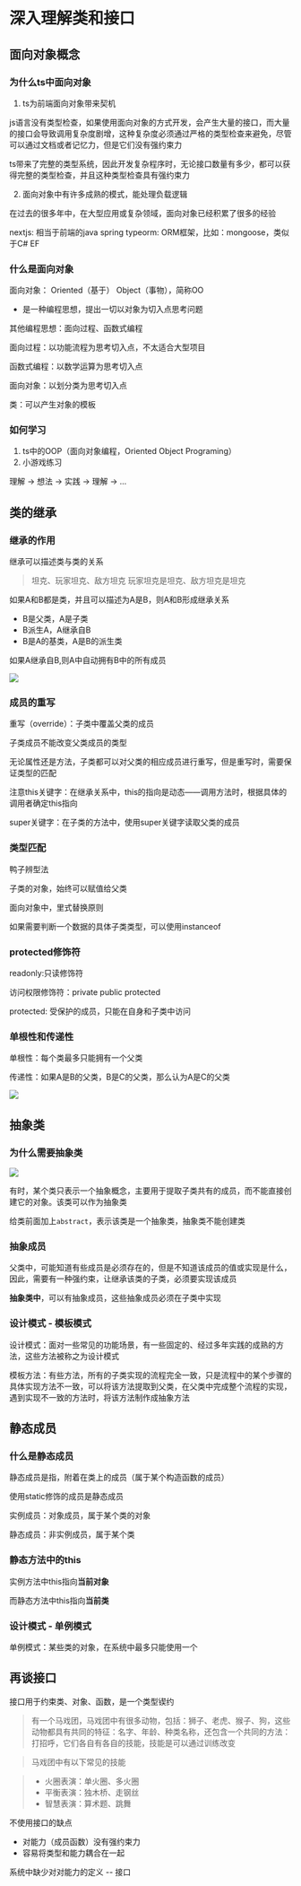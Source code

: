 <!--
 * @Descripttion: 
 * @version: 
 * @Author: WangQing
 * @email: 2749374330@qq.com
 * @Date: 2020-01-26 13:07:33
 * @LastEditors  : WangQing
 * @LastEditTime : 2020-02-01 17:20:48
 -->
# 深入理解类和接口

## 面向对象概念

### 为什么ts中面向对象

1. ts为前端面向对象带来契机

js语言没有类型检查，如果使用面向对象的方式开发，会产生大量的接口，而大量的接口会导致调用复杂度剧增，这种复杂度必须通过严格的类型检查来避免，尽管可以通过文档或者记忆力，但是它们没有强约束力

ts带来了完整的类型系统，因此开发复杂程序时，无论接口数量有多少，都可以获得完整的类型检查，并且这种类型检查具有强约束力

2. 面向对象中有许多成熟的模式，能处理负载逻辑

在过去的很多年中，在大型应用或复杂领域，面向对象已经积累了很多的经验

nextjs: 相当于前端的java spring
typeorm: ORM框架，比如：mongoose，类似于C# EF

### 什么是面向对象

面向对象： Oriented（基于） Object（事物），简称OO

- 是一种编程思想，提出一切以对象为切入点思考问题

其他编程思想：面向过程、函数式编程

面向过程：以功能流程为思考切入点，不太适合大型项目

函数式编程：以数学运算为思考切入点

面向对象：以划分类为思考切入点

类：可以产生对象的模板

### 如何学习

1. ts中的OOP（面向对象编程，Oriented Object Programing）
2. 小游戏练习

理解 -> 想法 -> 实践 -> 理解 -> ...

## 类的继承

### 继承的作用

继承可以描述类与类的关系

> 坦克、玩家坦克、敌方坦克
> 玩家坦克是坦克、敌方坦克是坦克

如果A和B都是类，并且可以描述为A是B，则A和B形成继承关系

- B是父类，A是子类
- B派生A，A继承自B
- B是A的基类，A是B的派生类

如果A继承自B,则A中自动拥有B中的所有成员

<img src="http://yuml.me/diagram/nofunky/class/[Tank]^-[PlayerTank], [Tank]^-[EnemyTank]" >

### 成员的重写

重写（override）：子类中覆盖父类的成员

子类成员不能改变父类成员的类型

无论属性还是方法，子类都可以对父类的相应成员进行重写，但是重写时，需要保证类型的匹配

注意this关键字：在继承关系中，this的指向是动态——调用方法时，根据具体的调用者确定this指向

super关键字：在子类的方法中，使用super关键字读取父类的成员

### 类型匹配

鸭子辨型法

子类的对象，始终可以赋值给父类

面向对象中，里式替换原则

如果需要判断一个数据的具体子类类型，可以使用instanceof

### protected修饰符

readonly:只读修饰符

访问权限修饰符：private public protected

protected: 受保护的成员，只能在自身和子类中访问

### 单根性和传递性

单根性：每个类最多只能拥有一个父类

传递性：如果A是B的父类，B是C的父类，那么认为A是C的父类

<img src="http://yuml.me/diagram/nofunky/class/[Tank]^-[PlayerTank], [Tank]^-[EnemyTank], [EnemyTank]^-[BossTank]" >

## 抽象类

### 为什么需要抽象类

<img src="http://yuml.me/diagram/nofunky/class/[棋子]^-[soldier], [棋子]^-[pao], [棋子]^-[horse]" >

有时，某个类只表示一个抽象概念，主要用于提取子类共有的成员，而不能直接创建它的对象。该类可以作为抽象类

给类前面加上```abstract```，表示该类是一个抽象类，抽象类不能创建类

### 抽象成员

父类中，可能知道有些成员是必须存在的，但是不知道该成员的值或实现是什么，因此，需要有一种强约束，让继承该类的子类，必须要实现该成员

**抽象类中**，可以有抽象成员，这些抽象成员必须在子类中实现

### 设计模式 - 模板模式

设计模式：面对一些常见的功能场景，有一些固定的、经过多年实践的成熟的方法，这些方法被称之为设计模式

模板方法：有些方法，所有的子类实现的流程完全一致，只是流程中的某个步骤的具体实现方法不一致，可以将该方法提取到父类，在父类中完成整个流程的实现，遇到实现不一致的方法时，将该方法制作成抽象方法

## 静态成员

### 什么是静态成员

静态成员是指，附着在类上的成员（属于某个构造函数的成员）

使用static修饰的成员是静态成员

实例成员：对象成员，属于某个类的对象

静态成员：非实例成员，属于某个类

### 静态方法中的this

实例方法中this指向**当前对象**

而静态方法中this指向**当前类**

### 设计模式 - 单例模式

单例模式：某些类的对象，在系统中最多只能使用一个

## 再谈接口

接口用于约束类、对象、函数，是一个类型锲约

> 有一个马戏团，马戏团中有很多动物，包括：狮子、老虎、猴子、狗，这些动物都具有共同的特征：名字、年龄、种类名称，还包含一个共同的方法：打招呼，它们各自有各自的技能，技能是可以通过训练改变

> 马戏团中有以下常见的技能

> - 火圈表演：单火圈、多火圈
> - 平衡表演：独木桥、走钢丝
> - 智慧表演：算术题、跳舞

不使用接口的缺点

- 对能力（成员函数）没有强约束力
- 容易将类型和能力耦合在一起

系统中缺少对对能力的定义 -- 接口

